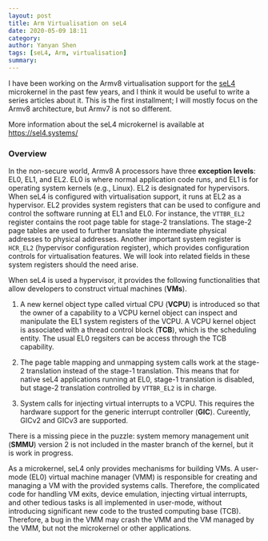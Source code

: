```yaml
---
layout: post
title: Arm Virtualisation on seL4 
date: 2020-05-09 18:11
category: 
author: Yanyan Shen
tags: [seL4, Arm, virtualisation]
summary: 
---
```


 I have been working on the Armv8 virtualisation support for the
 [seL4](https://github.com/seL4/seL4) microkernel in the past few years, and I
 think it would be useful to write a series articles about it. This is the first
 installment; I will mostly focus on the Armv8 architecture, but Armv7 is not
 so different.

 More information about the seL4 microkernel is available at https://sel4.systems/

### Overview
 In the non-secure world, Armv8 A processors have three **exception levels**:
 EL0, EL1, and EL2. EL0 is where normal application code runs, and EL1 is for
 operating system kernels (e.g., Linux). EL2 is designated for hypervisors.
 When seL4 is configured with virtualisation support, it runs at EL2 as a
 hypervisor. EL2 provides system registers that can be used to configure and
 control the software running at EL1 and EL0. For instance, the `VTTBR_EL2`
 register contains the root page table for stage-2 translations. The stage-2
 page tables are used to further translate the intermediate physical addresses
 to physical addresses. Another important system register is `HCR_EL2`
 (hypervisor configuration register), which provides configuration controls for
 virtualisation features. We will look into related fields in these system
 registers should the need arise.

 When seL4 is used a hypervisor, it provides the following functionalities that
 allow developers to construct virtual machines (**VMs**). 

  1. A new kernel object type called virtual CPU (**VCPU**) is introduced so
  that the owner of a capability to a VCPU kernel object can inspect and
  manipulate the EL1 system registers of the VCPU. A VCPU kernel object is
  associated with a thread control block (**TCB**), which is the scheduling
  entity. The usual EL0 regsiters can be access through the TCB capability.
  
  2. The page table mapping and unmapping system calls work at the stage-2
  translation instead of the stage-1 translation. This means that for native
  seL4 applications running at EL0, stage-1 translation is disabled, but stage-2
  translation controlled by `VTTBR_EL2` is in charge. 
  
  3. System calls for injecting virtual interrupts to a VCPU. This requires the
  hardware support for the generic interrupt controller (**GIC**). Cureently, 
  GICv2 and GICv3 are supported.
  
There is a missing piece in the puzzle: system memory management unit
(**SMMU**) version 2 is not included in the master branch of the kernel,
but it is work in progress.

As a microkernel, seL4 only provides mechanisms for building VMs. A user-mode
(EL0) virtual machine manager (VMM) is responsible for creating and managing a
VM with the provided systems calls. Therefore, the complicated code for handling
VM exits, device emulation, injecting virtual interrupts, and other tedious
tasks is all implemented in user-mode, without introducing significant new
code to the trusted computing base (TCB). Therefore, a bug in the VMM may
crash the VMM and the VM managed by the VMM, but not the microkernel or other
applications.
